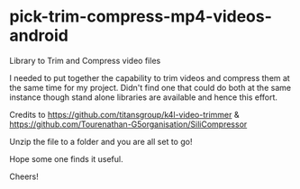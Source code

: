 # pick-trim-compress-mp4-videos-android
Library to Trim and Compress video files

I needed to put together the capability to trim videos and compress them at the same time for my project. Didn't find one that could do both at the same instance though stand alone libraries are available and hence this effort.

Credits to https://github.com/titansgroup/k4l-video-trimmer & https://github.com/Tourenathan-G5organisation/SiliCompressor

Unzip the file to a folder and you are all set to go! 

Hope some one finds it useful.

Cheers!
